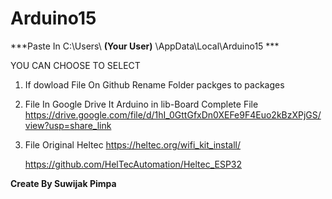 # Arduino15
***Paste In C:\Users\ **(Your User)** \AppData\Local\Arduino15 ***

YOU CAN CHOOSE TO SELECT

1. If dowload File On Github Rename Folder packges to packages

2. File In Google Drive It Arduino in lib-Board Complete File  
    https://drive.google.com/file/d/1hI_0GttGfxDn0XEFe9F4Euo2kBzXPjGS/view?usp=share_link


3. File Original Heltec
    https://heltec.org/wifi_kit_install/

    https://github.com/HelTecAutomation/Heltec_ESP32
    
**Create By Suwijak Pimpa**
